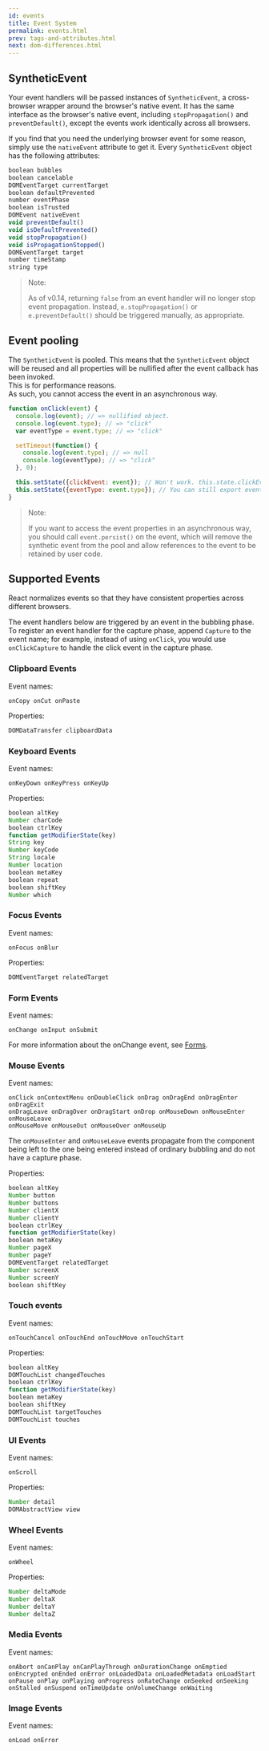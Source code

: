 ```yaml
---
id: events
title: Event System
permalink: events.html
prev: tags-and-attributes.html
next: dom-differences.html
---
```


## SyntheticEvent

Your event handlers will be passed instances of `SyntheticEvent`, a cross-browser wrapper around the browser's native event. It has the same interface as the browser's native event, including `stopPropagation()` and `preventDefault()`, except the events work identically across all browsers.

If you find that you need the underlying browser event for some reason, simply use the `nativeEvent` attribute to get it. Every `SyntheticEvent` object has the following attributes:

```javascript
boolean bubbles
boolean cancelable
DOMEventTarget currentTarget
boolean defaultPrevented
number eventPhase
boolean isTrusted
DOMEvent nativeEvent
void preventDefault()
void isDefaultPrevented()
void stopPropagation()
void isPropagationStopped()
DOMEventTarget target
number timeStamp
string type
```

> Note:
>
> As of v0.14, returning `false` from an event handler will no longer stop event propagation. Instead, `e.stopPropagation()` or `e.preventDefault()` should be triggered manually, as appropriate.

## Event pooling

The `SyntheticEvent` is pooled. This means that the `SyntheticEvent` object will be reused and all properties will be nullified after the event callback has been invoked.  
This is for performance reasons.  
As such, you cannot access the event in an asynchronous way.

```javascript
function onClick(event) {
  console.log(event); // => nullified object.
  console.log(event.type); // => "click"
  var eventType = event.type; // => "click"

  setTimeout(function() {
    console.log(event.type); // => null
    console.log(eventType); // => "click"
  }, 0);

  this.setState({clickEvent: event}); // Won't work. this.state.clickEvent will only contain null values.
  this.setState({eventType: event.type}); // You can still export event properties.
}
```

> Note:
>
> If you want to access the event properties in an asynchronous way, you should call `event.persist()` on the event, which will remove the synthetic event from the pool and allow references to the event to be retained by user code.

## Supported Events

React normalizes events so that they have consistent properties across
different browsers.

The event handlers below are triggered by an event in the bubbling phase. To register an event handler for the capture phase, append `Capture` to the event name; for example, instead of using `onClick`, you would use `onClickCapture` to handle the click event in the capture phase.


### Clipboard Events

Event names:

```
onCopy onCut onPaste
```

Properties:

```javascript
DOMDataTransfer clipboardData
```


### Keyboard Events

Event names:

```
onKeyDown onKeyPress onKeyUp
```

Properties:

```javascript
boolean altKey
Number charCode
boolean ctrlKey
function getModifierState(key)
String key
Number keyCode
String locale
Number location
boolean metaKey
boolean repeat
boolean shiftKey
Number which
```


### Focus Events

Event names:

```
onFocus onBlur
```

Properties:

```javascript
DOMEventTarget relatedTarget
```


### Form Events

Event names:

```
onChange onInput onSubmit
```

For more information about the onChange event, see [Forms](/react/docs/forms.html).


### Mouse Events

Event names:

```
onClick onContextMenu onDoubleClick onDrag onDragEnd onDragEnter onDragExit
onDragLeave onDragOver onDragStart onDrop onMouseDown onMouseEnter onMouseLeave
onMouseMove onMouseOut onMouseOver onMouseUp
```

The `onMouseEnter` and `onMouseLeave` events propagate from the component being left to the one being entered instead of ordinary bubbling and do not have a capture phase.

Properties:

```javascript
boolean altKey
Number button
Number buttons
Number clientX
Number clientY
boolean ctrlKey
function getModifierState(key)
boolean metaKey
Number pageX
Number pageY
DOMEventTarget relatedTarget
Number screenX
Number screenY
boolean shiftKey
```


### Touch events

Event names:

```
onTouchCancel onTouchEnd onTouchMove onTouchStart
```

Properties:

```javascript
boolean altKey
DOMTouchList changedTouches
boolean ctrlKey
function getModifierState(key)
boolean metaKey
boolean shiftKey
DOMTouchList targetTouches
DOMTouchList touches
```


### UI Events

Event names:

```
onScroll
```

Properties:

```javascript
Number detail
DOMAbstractView view
```


### Wheel Events

Event names:

```
onWheel
```

Properties:

```javascript
Number deltaMode
Number deltaX
Number deltaY
Number deltaZ
```

### Media Events

Event names:

```
onAbort onCanPlay onCanPlayThrough onDurationChange onEmptied onEncrypted onEnded onError onLoadedData onLoadedMetadata onLoadStart onPause onPlay onPlaying onProgress onRateChange onSeeked onSeeking onStalled onSuspend onTimeUpdate onVolumeChange onWaiting
```

### Image Events

Event names:

```
onLoad onError
```

